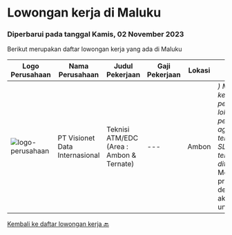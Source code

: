 
  # Lowongan kerja di Maluku

  ### Diperbarui pada tanggal Kamis, 02 November 2023

  Berikut merupakan daftar lowongan kerja yang ada di Maluku

  |Logo Perusahaan | Nama Perusahaan | Judul Pekerjaan | Gaji Pekerjaan | Lokasi | Deskripsi | Tanggal diunggah | Pranala |
  | -------------- | --------------- | --------------- | --------- | --------- | -------------- | ------- | ----------- |
  |![logo-perusahaan](https://image-service-cdn.seek.com.au/84d23b3586ee4efd70ea62878095fcc6b1639e33/ee4dce1061f3f616224767ad58cb2fc751b8d2dc)|PT Visionet Data Internasional|Teknisi ATM/EDC (Area : Ambon & Ternate)|---|Ambon|*) Menangani kebutuhan pelanggan di lokasi pelanggan agar terpenuhi SLA yang telah ditentukan.*) Menganalisa problem/case dengan akurat untuk...|Rabu, 18 Oktober 2023|https://www.jobstreet.co.id/id/job/teknisi-atm-edc-area-%3A-ambon-ternate-4502361?token=0~53078c3f-483e-4913-a793-19343ce6db7c&sectionRank=1&jobId=jobstreet-id-job-4502361|


  [Kembali ke daftar lowongan kerja 🔙](../README.md#daftar-lowongan-kerja)
  